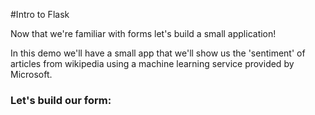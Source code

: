 #Intro to Flask 

Now that we're familiar with forms let's build a small application!

In this demo we'll have a small app that we'll show us the 'sentiment' of articles from wikipedia using a machine learning service provided by Microsoft. 

### Let's build our form: 
